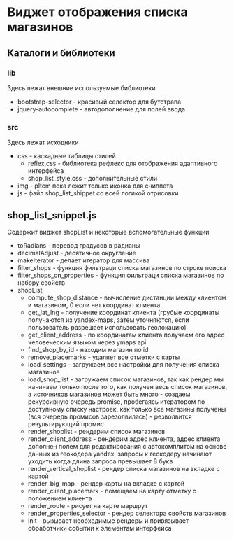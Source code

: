 # Виджет отображения списка магазинов 

## Каталоги и библиотеки

### lib
Здесь лежат внешние используемые библиотеки
* bootstrap-selector - красивый селектор для бутстрапа
* jquery-autocomplete - автодополнение для полей ввода

### src
Здесь лежат исходники
* css - каскадные таблицы стилей
	* reflex.css - библиотека рефлекс для отображения адаптивного интерфейса
	* shop_list_style.css - дополнительные стили
* img - pltcm пока лежит только иконка для сниппета
* js - файл shop_list_shippet со всей логикой отрисовки

## shop_list_snippet.js
Содержит виджет shopList и некоторые вспомогательные функции
* toRadians - перевод градусов в радианы
* decimalAdjust - десятичное округление
* makeIterator - делает итератор для массива
* filter_shops - функция фильтраци списка магазинов по строке поиска
* filter_shops_on_properties - функция фильтраци списка магазинов по набору свойств
* shopList
	* compute_shop_distance - вычисление дистанции между клиентом и магазином, 0 если нет координат клиента
	* get_lat_lng - получение координат клиента (грубые координаты получаются из yandex-maps, затем уточняются, если пользователь разрешает использовать геолокацию)
	* get_client_address - по координатам клиента получаем его адрес человеческим языком через ymaps api
	* find_shop_by_id - находим магазин по id
	* remove_placemarks - удаляет все отметки с карты
	* load_settings - загружаем все настройки для получения списка магазинов
	* load_shop_list - загружаем список магазинов, так как рендер мы начинаем только после того, как получен весь список магазинов, а источников магазинов может быть много - создаем рекурсивную очередь promise, пробегаясь итератором по доступному списку настроек, как только все магазины получены (вся очередь промисов зарезолвилась) - резволвится результирующий промис
	* render_shoplist - рендерим список магазинов
	* render_client_address - рендерим адрес клиента, адрес клиента дополнен полем для редактирования с автокомплитом на основе данных из геокодера yandex, запросы к геокодеру начинают уходить когда длина запроса превышает 8 букв
	* render_vertical_shoplist - рендер списка магазинов на вкладке с картой
	* render_big_map - рендер карты на вкладке с картой
	* render_client_placemark - помещаем на карту отметку с положением клиента
	* render_route - рисует на карте маршрут
	* render_properties_selector - рендер селектора свойств магазинов
	* init - вызывает необходимые рендеры и привязывает обработчики событий к элементам интерфейса
